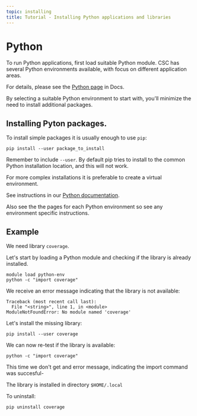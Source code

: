 ```yaml
---
topic: installing
title: Tutorial - Installing Python applications and libraries
---
```


# Python

To run Python applications, first load suitable Python module. CSC
has several Python environments available, with focus on different
application areas.

For details, please see the [Python page](https://docs.csc.fi/apps/python/)
in Docs.

By selecting a suitable Python environment to start with, you'll minimize
the need to install additional packages.

## Installing Pyton packages.

To install simple packages it is usually enough to use `pip`:
```text
pip install --user package_to_install
```
Remember to include `--user`. By default pip tries to install to the common Python 
installation location, and this will not work.

For more complex installations it is preferable to create a virtual environment. 

See instructions in our [Python documentation](https://docs.csc.fi/apps/python/).

Also see the the pages for each Python environment so see any environment specific
instructions.

## Example
We need library `coverage`.

Let's start by loading a Python module and checking if the library is already installed.
```text
module load python-env
python -c "import coverage"
```
We receive an error message indicating that the library is not available:
```text
Traceback (most recent call last):
  File "<string>", line 1, in <module>
ModuleNotFoundError: No module named 'coverage'
```
Let's install the missing library:
```text
pip install --user coverage
```
We can now re-test if the library is available:
```text
python -c "import coverage"
```
This time we don't get and error message, indicating the import command was succesful-

The library is installed in directory `$HOME/.local`

To uninstall:
```text
pip uninstall coverage
```